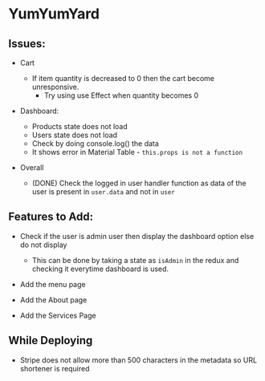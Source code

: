 # YumYumYard

## Issues:

-   Cart

    -   If item quantity is decreased to 0 then the cart become unresponsive.
        -   Try using use Effect when quantity becomes 0

-   Dashboard:

    -   Products state does not load
    -   Users state does not load
    -   Check by doing console.log() the data
    -   It shows error in Material Table - `this.props is not a function`

-   Overall
    -   (DONE) Check the logged in user handler function as data of the user is present in `user.data` and not in `user`

## Features to Add:

-   Check if the user is admin user then display the dashboard option else do not display

    -   This can be done by taking a state as `isAdmin` in the redux and checking it everytime dashboard is used.

-   Add the menu page
-   Add the About page
-   Add the Services Page

## While Deploying

-   Stripe does not allow more than 500 characters in the metadata so URL shortener is required
